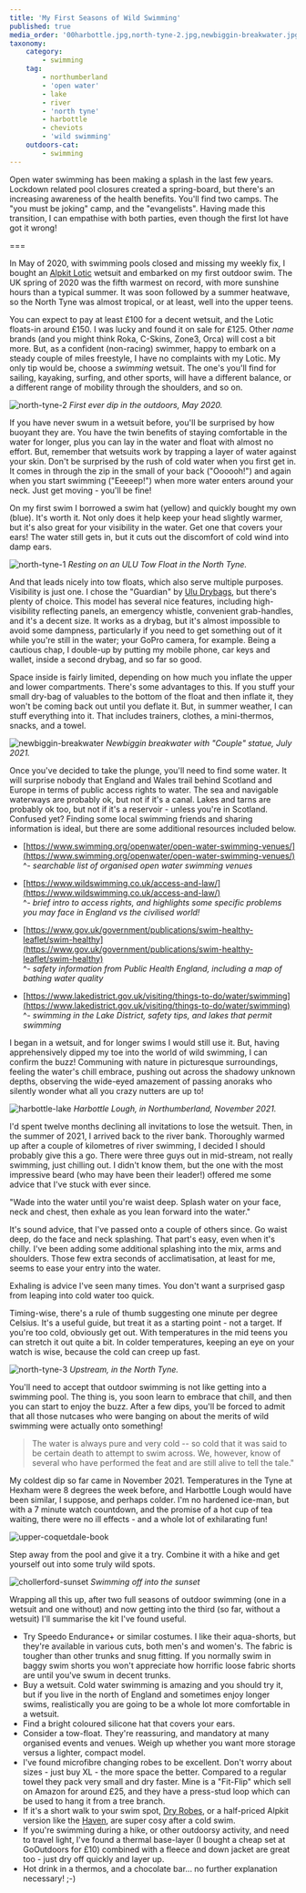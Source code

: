 ```yaml
---
title: 'My First Seasons of Wild Swimming'
published: true
media_order: '00harbottle.jpg,north-tyne-2.jpg,newbiggin-breakwater.jpg,north-tyne-1.jpg,harbottle-lake.jpg,north-tyne-3.jpg,upper-coquetdale-book.jpg,chollerford-sunset.jpg'
taxonomy:
    category:
        - swimming
    tag:
        - northumberland
        - 'open water'
        - lake
        - river
        - 'north tyne'
        - harbottle
        - cheviots
        - 'wild swimming'
    outdoors-cat:
        - swimming
---
```


Open water swimming has been making a splash in the last few years. Lockdown related pool closures created a spring-board, but there's an increasing awareness of the health benefits. You'll find two camps. The "you must be joking" camp, and the "evangelists". Having made this transition, I can empathise with both parties, even though the first lot have got it wrong!

===

In May of 2020, with swimming pools closed and missing my weekly fix, I bought an [Alpkit Lotic](https://alpkit.com/products/lotic-mens) wetsuit and embarked on my first outdoor swim. The UK spring of 2020 was the fifth warmest on record, with more sunshine hours than a typical summer. It was soon followed by a summer heatwave, so the North Tyne was almost tropical, or at least, well into the upper teens.

You can expect to pay at least £100 for a decent wetsuit, and the Lotic floats-in around £150. I was lucky and found it on sale for £125. Other *name* brands (and you might think Roka, C-Skins, Zone3, Orca) will cost a bit more. But, as a confident (non-racing) swimmer, happy to embark on a steady couple of miles freestyle, I have no complaints with my Lotic. My only tip would be, choose a *swimming* wetsuit. The one's you'll find for sailing, kayaking, surfing, and other sports, will have a different balance, or a different range of mobility through the shoulders, and so on.

![north-tyne-2](north-tyne-2.jpg "north-tyne-2")
*First ever dip in the outdoors, May 2020.*

If you have never swum in a wetsuit before, you'll be surprised by how buoyant they are. You have the twin benefits of staying comfortable in the water for longer, plus you can lay in the water and float with almost no effort. But, remember that wetsuits work by trapping a layer of water against your skin. Don't be surprised by the rush of cold water when you first get in. It comes in through the zip in the small of your back ("Oooooh!") and again when you start swimming ("Eeeeep!") when more water enters around your neck. Just get moving - you'll be fine!

On my first swim I borrowed a swim hat (yellow) and quickly bought my own (blue). It's worth it. Not only does it help keep your head slightly warmer, but it's also great for your visibility in the water. Get one that covers your ears! The water still gets in, but it cuts out the discomfort of cold wind into damp ears.

![north-tyne-1](north-tyne-1.jpg "north-tyne-1")
*Resting on an ULU Tow Float in the North Tyne.*

And that leads nicely into tow floats, which also serve multiple purposes. Visibility is just one. I chose the "Guardian" by [Ulu Drybags](https://uludrybags.com/), but there's plenty of choice. This model has several nice features, including high-visibility reflecting panels, an emergency whistle, convenient grab-handles, and it's a decent size. It works as a drybag, but it's almost impossible to avoid some dampness, particularly if you need to get something out of it while you're still in the water; your GoPro camera, for example. Being a cautious chap, I double-up by putting my mobile phone, car keys and wallet, inside a second drybag, and so far so good.

Space inside is fairly limited, depending on how much you inflate the upper and lower compartments. There's some advantages to this. If you stuff your small dry-bag of valuables to the bottom of the float and then inflate it, they won't be coming back out until you deflate it. But, in summer weather, I can stuff everything into it. That includes trainers, clothes, a mini-thermos, snacks, and a towel.

![newbiggin-breakwater](newbiggin-breakwater.jpg "newbiggin-breakwater")
*Newbiggin breakwater with "Couple" statue, July 2021.*

Once you've decided to take the plunge, you'll need to find some water. It will surprise nobody that England and Wales trail behind Scotland and Europe in terms of public access rights to water. The sea and navigable waterways are probably ok, but not if it's a canal. Lakes and tarns are probably ok too, but not if it's a reservoir - unless you're in Scotland. Confused yet? Finding some local swimming friends and sharing information is ideal, but there are some additional resources included below. 

* [https://www.swimming.org/openwater/open-water-swimming-venues/](https://www.swimming.org/openwater/open-water-swimming-venues/)  
^- *searchable list of organised open water swimming venues*

* [https://www.wildswimming.co.uk/access-and-law/](https://www.wildswimming.co.uk/access-and-law/)  
^- *brief intro to access rights, and highlights some specific problems you may face in England vs the civilised world!*

* [https://www.gov.uk/government/publications/swim-healthy-leaflet/swim-healthy](https://www.gov.uk/government/publications/swim-healthy-leaflet/swim-healthy)  
^- *safety information from Public Health England, including a map of bathing water quality*

* [https://www.lakedistrict.gov.uk/visiting/things-to-do/water/swimming](https://www.lakedistrict.gov.uk/visiting/things-to-do/water/swimming)  
^- *swimming in the Lake District, safety tips, and lakes that permit swimming*

I began in a wetsuit, and for longer swims I would still use it. But, having apprehensively dipped my toe into the world of wild swimming, I can confirm the buzz! Communing with nature in picturesque surroundings, feeling the water's chill embrace, pushing out across the shadowy unknown depths, observing the wide-eyed amazement of passing anoraks who silently wonder what all you crazy nutters are up to!

![harbottle-lake](harbottle-lake.jpg "harbottle-lake")
*Harbottle Lough, in Northumberland, November 2021.*

I'd spent twelve months declining all invitations to lose the wetsuit. Then, in the summer of 2021, I arrived back to the river bank. Thoroughly warmed up after a couple of kilometres of river swimming, I decided I should probably give this a go. There were three guys out in mid-stream, not really swimming, just chilling out. I didn't know them, but the one with the most impressive beard (who may have been their leader!) offered me some advice that I've stuck with ever since.

"Wade into the water until you're waist deep. Splash water on your face, neck and chest, then exhale as you lean forward into the water."

It's sound advice, that I've passed onto a couple of others since. Go waist deep, do the face and neck splashing. That part's easy, even when it's chilly. I've been adding some additional splashing into the mix, arms and shoulders. Those few extra seconds of acclimatisation, at least for me, seems to ease your entry into the water.

Exhaling is advice I've seen many times. You don't want a surprised gasp from leaping into cold water too quick.

Timing-wise, there's a rule of thumb suggesting one minute per degree Celsius. It's a useful guide, but treat it as a starting point - not a target. If you're too cold, obviously get out. With temperatures in the mid teens you can stretch it out quite a bit. In colder temperatures, keeping an eye on your watch is wise, because the cold can creep up fast.

![north-tyne-3](north-tyne-3.jpg "north-tyne-3")
*Upstream, in the North Tyne.*

You'll need to accept that outdoor swimming is not like getting into a swimming pool. The thing is, you soon learn to embrace that chill, and then you can start to enjoy the buzz. After a few dips, you'll be forced to admit that all those nutcases who were banging on about the merits of wild swimming were actually onto something!

> The water is always pure and very cold -- so cold that it was said to be certain death to attempt to swim across. We, however, know of several who have performed the feat and are still alive to tell the tale."

My coldest dip so far came in November 2021. Temperatures in the Tyne at Hexham were 8 degrees the week before, and Harbottle Lough would have been similar, I suppose, and perhaps colder. I'm no hardened ice-man, but with a 7 minute watch countdown, and the promise of a hot cup of tea waiting, there were no ill effects - and a whole lot of exhilarating fun!

![upper-coquetdale-book](upper-coquetdale-book.jpg "upper-coquetdale-book")

Step away from the pool and give it a try. Combine it with a hike and get yourself out into some truly wild spots.

![chollerford-sunset](chollerford-sunset.jpg "chollerford-sunset")
*Swimming off into the sunset*

Wrapping all this up, after two full seasons of outdoor swimming (one in a wetsuit and one without) and now getting into the third (so far, without a wetsuit) I'll summarise the kit I've found useful.

* Try Speedo Endurance+ or similar costumes. I like their aqua-shorts, but they're available in various cuts, both men's and women's. The fabric is tougher than other trunks and snug fitting. If you normally swim in baggy swim shorts you won't appreciate how horrific loose fabric shorts are until you've swum in decent trunks.
* Buy a wetsuit. Cold water swimming is amazing and you should try it, but if you live in the north of England and sometimes enjoy longer swims, realistically you are going to be a whole lot more comfortable in a wetsuit.
* Find a bright coloured silicone hat that covers your ears.
* Consider a tow-float. They're reassuring, and mandatory at many organised events and venues. Weigh up whether you want more storage versus a lighter, compact model.
* I've found microfibre changing robes to be excellent. Don't worry about sizes - just buy XL - the more space the better. Compared to a regular towel they pack very small and dry faster. Mine is a "Fit-Flip" which sell on Amazon for around £25, and they have a press-stud loop which can be used to hang it from a tree branch.
* If it's a short walk to your swim spot, [Dry Robes](https://dryrobe.com/), or a half-priced Alpkit version like the [Haven](https://alpkit.com/products/haven-changing-robe), are super cosy after a cold swim.
* If you're swimming during a hike, or other outdoorsy activity, and need to travel light, I've found a thermal base-layer (I bought a cheap set at GoOutdoors for £10) combined with a fleece and down jacket are great too - just dry off quickly and layer up.
* Hot drink in a thermos, and a chocolate bar... no further explanation necessary! ;-)